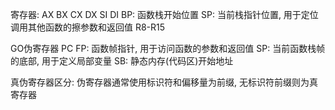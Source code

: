 寄存器:
AX
BX
CX
DX
SI
DI
BP: 函数栈开始位置
SP: 当前栈指针位置, 用于定位调用其他函数的擦参数和返回值
R8-R15

GO伪寄存器
PC
FP: 函数帧指针, 用于访问函数的参数和返回值
SP: 当前函数栈帧的底部, 用于定义局部变量
SB: 静态内存(代码区)开始地址

真伪寄存器区分: 伪寄存器通常使用标识符和偏移量为前缀, 无标识符前缀则为真寄存器
